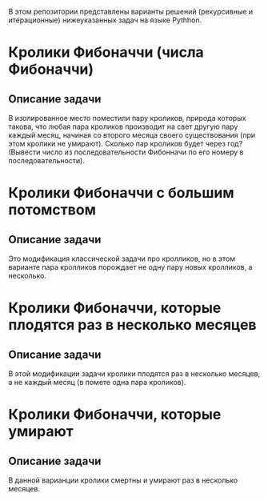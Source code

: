 В этом репозитории представлены варианты решений (рекурсивные и итерационные) нижеуказанных задач на языке Pythhon.

# Кролики Фибоначчи (числа Фибоначчи)
## Описание задачи
В изолированное место поместили пару кроликов, природа которых такова, что любая пара кроликов производит на свет другую пару каждый месяц, начиная со второго месяца своего существования (при этом кролики не умирают). Сколько пар кроликов будет через год? (Вывести число из последовательности Фибонначи по его номеру в последовательности).
# Кролики Фибоначчи с большим потомством
## Описание задачи
Это модификация классической задачи про кролликов, но в этом варианте пара кролликов порождает не одну пару новых кролликов, а несколько.
# Кролики Фибоначчи, которые плодятся раз в несколько месяцев
## Описание задачи
В этой модификации задачи кролики плодятся раз в несколько месяцев, а не каждый месяц (в помете одна пара кроликов).
# Кролики Фибоначчи, которые умирают
## Описание задачи
В данной варианции кролики смертны и умирают раз в несколько месяцев.
